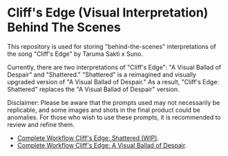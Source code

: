 # Cliff's Edge (Visual Interpretation) Behind The Scenes

This repository is used for storing "behind-the-scenes" interpretations of the song "Cliff's Edge" by Taruma Sakti x Suno.

Currently, there are two interpretations of "Cliff's Edge": "A Visual Ballad of Despair" and "Shattered." "Shattered" is a reimagined and visually upgraded version of "A Visual Ballad of Despair." As a result, "Cliff's Edge: Shattered" replaces the "A Visual Ballad of Despair" version.

Disclaimer: Please be aware that the prompts used may not necessarily be replicable, and some images and shots in the final product could be anomalies. For those who wish to use these prompts, it is recommended to review and refine them.

- [Complete Workflow Cliff's Edge: Shattered (WIP)](./cliffs_edge_shattered.md). 
- [Complete Workflow Cliff's Edge: A Visual Ballad of Despair](cliffs_edge_workflow_20250101.png).
